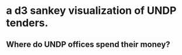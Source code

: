 a d3 sankey visualization of UNDP tenders.
=========================================

Where do UNDP offices spend their money?
----------------------------------------


